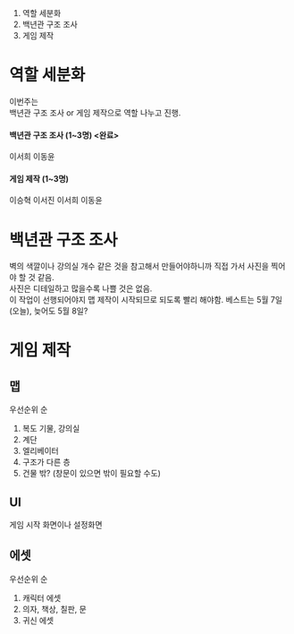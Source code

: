 1. 역할 세분화
2. 백년관 구조 조사
3. 게임 제작

# 역할 세분화
이번주는   
백년관 구조 조사 or 게임 제작으로 역할 나누고 진행.
#### 백년관 구조 조사 (1~3명) <완료>
이서희
이동윤

#### 게임 제작 (1~3명)
이승혁
이서진
이서희
이동윤

# 백년관 구조 조사
벽의 색깔이나 강의실 개수 같은 것을 참고해서 만들어야하니까
직접 가서 사진을 찍어야 할 것 같음.   
사진은 디테일하고 많을수록 나쁠 것은 없음.   
이 작업이 선행되어야지 맵 제작이 시작되므로 되도록 빨리 해야함. 베스트는 5월 7일(오늘), 늦어도 5월 8일?


# 게임 제작

## 맵
우선순위 순
1. 복도 기물, 강의실
2. 계단
3. 엘리베이터
4. 구조가 다른 층
5. 건물 밖? (창문이 있으면 밖이 필요할 수도)

## UI
게임 시작 화면이나 설정화면

## 에셋
우선순위 순
1. 캐릭터 에셋
2. 의자, 책상, 칠판, 문
3. 귀신 에셋
